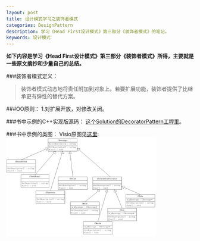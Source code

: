 ```yaml
---
layout: post
title: 设计模式学习之装饰者模式
categories: DesignPattern
description: 学习《Head First设计模式》第三部分《装饰者模式》的笔记。
keywords: 设计模式
---
```


**如下内容是学习《Head First设计模式》第三部分《装饰者模式》所得，主要就是一些原文摘抄和少量自己的总结。**

###装饰者模式定义：
>装饰者模式动态地将责任附加到对象上。若要扩展功能，装饰者提供了比继承更有弹性的替代方案。  

###OO原则：
  1.对扩展开放，对修改关闭。  

###书中示例的C++实现版源码：
<a href="https://github.com/mzlogin/DesignPatternDemos" target="_blank">这个Solution的DecoratorPattern工程里</a>。  

###书中示例的类图：
Visio原图见<a href="https://github.com/mzlogin/DesignPatternDemos/blob/master/DesignPatternDemos.vsd" target="_blank">这里</a>:
<img src="/images/posts/designpattern/DecoratorPattern.png" width="80%" alt="Decorator Pattern UML Class Diagram" />
